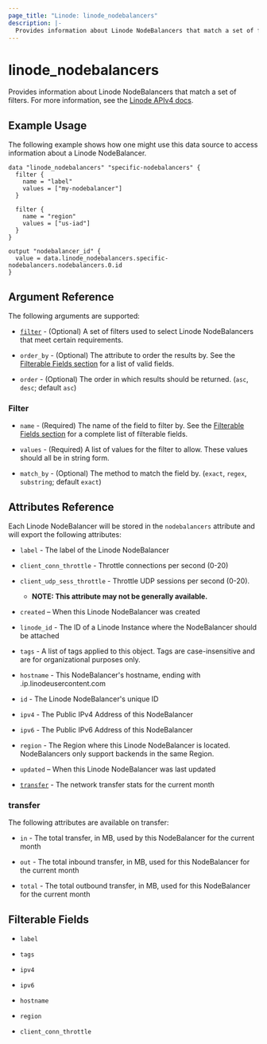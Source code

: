 ```yaml
---
page_title: "Linode: linode_nodebalancers"
description: |-
  Provides information about Linode NodeBalancers that match a set of filters.
---
```


# linode_nodebalancers

Provides information about Linode NodeBalancers that match a set of filters.
For more information, see the [Linode APIv4 docs](https://techdocs.akamai.com/linode-api/reference/get-node-balancers).

## Example Usage

The following example shows how one might use this data source to access information about a Linode NodeBalancer.

```hcl
data "linode_nodebalancers" "specific-nodebalancers" {
  filter {
    name = "label"
    values = ["my-nodebalancer"]
  }

  filter {
    name = "region"
    values = ["us-iad"]
  }
}

output "nodebalancer_id" {
  value = data.linode_nodebalancers.specific-nodebalancers.nodebalancers.0.id
}
```

## Argument Reference

The following arguments are supported:

* [`filter`](#filter) - (Optional) A set of filters used to select Linode NodeBalancers that meet certain requirements.

* `order_by` - (Optional) The attribute to order the results by. See the [Filterable Fields section](#filterable-fields) for a list of valid fields.

* `order` - (Optional) The order in which results should be returned. (`asc`, `desc`; default `asc`)

### Filter

* `name` - (Required) The name of the field to filter by. See the [Filterable Fields section](#filterable-fields) for a complete list of filterable fields.

* `values` - (Required) A list of values for the filter to allow. These values should all be in string form.

* `match_by` - (Optional) The method to match the field by. (`exact`, `regex`, `substring`; default `exact`)

## Attributes Reference

Each Linode NodeBalancer will be stored in the `nodebalancers` attribute and will export the following attributes:

* `label` - The label of the Linode NodeBalancer

* `client_conn_throttle` - Throttle connections per second (0-20)

* `client_udp_sess_throttle` - Throttle UDP sessions per second (0-20).

  * **NOTE: This attribute may not be generally available.**

* `created` – When this Linode NodeBalancer was created

* `linode_id` - The ID of a Linode Instance where the NodeBalancer should be attached

* `tags` - A list of tags applied to this object. Tags are case-insensitive and are for organizational purposes only.

* `hostname` - This NodeBalancer's hostname, ending with .ip.linodeusercontent.com

* `id` - The Linode NodeBalancer's unique ID

* `ipv4` - The Public IPv4 Address of this NodeBalancer

* `ipv6` - The Public IPv6 Address of this NodeBalancer

* `region` - The Region where this Linode NodeBalancer is located. NodeBalancers only support backends in the same Region.

* `updated` – When this Linode NodeBalancer was last updated

* [`transfer`](#transfer) - The network transfer stats for the current month

### transfer

The following attributes are available on transfer:

* `in` - The total transfer, in MB, used by this NodeBalancer for the current month

* `out` - The total inbound transfer, in MB, used for this NodeBalancer for the current month

* `total` - The total outbound transfer, in MB, used for this NodeBalancer for the current month

## Filterable Fields

* `label`

* `tags`

* `ipv4`

* `ipv6`

* `hostname`

* `region`

* `client_conn_throttle`
